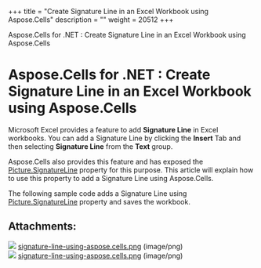+++
title = "Create Signature Line in an Excel Workbook using Aspose.Cells" 
description = "" 
weight = 20512 
+++

Aspose.Cells for .NET : Create Signature Line in an Excel Workbook using Aspose.Cells  

# Aspose.Cells for .NET : Create Signature Line in an Excel Workbook using Aspose.Cells


Microsoft Excel provides a feature to add **Signature Line** in Excel workbooks. You can add a Signature Line by clicking the **Insert** Tab and then selecting **Signature Line** from the **Text** group.

Aspose.Cells also provides this feature and has exposed the [Picture.SignatureLine](https://apireference.aspose.com/net/cells/aspose.cells.drawing/picture/properties/signatureline) property for this purpose. This article will explain how to use this property to add a Signature Line using Aspose.Cells.

The following sample code adds a Signature Line using [Picture.SignatureLine](https://apireference.aspose.com/net/cells/aspose.cells.drawing/picture/properties/signatureline) property and saves the workbook.

## Attachments:

![](https://docs2.aspose.com/cells/net/images/icons/bullet_blue.gif) [signature-line-using-aspose.cells.png](https://docs2.aspose.com/cells/net/attachments/5017321/5115160.png) (image/png)  
![](https://docs2.aspose.com/cells/net/images/icons/bullet_blue.gif) [signature-line-using-aspose.cells.png](https://docs2.aspose.com/cells/net/attachments/5017321/5112334.png) (image/png)  


